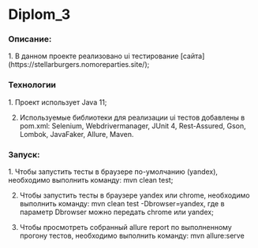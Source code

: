 # Diplom_3
<h3>Описание:</h3>
1. В данном проекте реализовано ui тестирование [сайта](https://stellarburgers.nomoreparties.site/);

<h3>Технологии</h3>
1. Проект использует Java 11;

2. Используемые библиотеки для реализации ui тестов добавлены в pom.xml: Selenium, Webdrivermanager, JUnit 4, Rest-Assured, Gson, Lombok, JavaFaker, Allure, Maven.

<h3>Запуск:</h3>
1. Чтобы запустить тесты в браузере по-умолчанию (yandex), необходимо выполнить команду: mvn clean test;

2. Чтобы запустить тесты в браузере yandex или chrome, необходимо выполнить команду: mvn clean test -Dbrowser=yandex, где в параметр Dbrowser можно передать chrome или yandex; 

3. Чтобы просмотреть собранный allure report по выполненному прогону тестов, необходимо выполнить команду: mvn allure:serve

